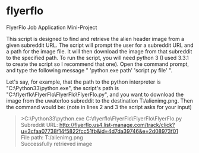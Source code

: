 flyerflo
========

FlyerFlo Job Application Mini-Project

  This script is designed to find and retrieve the alien header image from a given subreddit URL. The script will prompt the user for a subreddit URL and a path for the image file. It will then download the image from that subreddit to the specified path.
  To run the script, you will need python 3 (I used 3.3.1 to create the script so I recommend that one). Open the command prompt, and type the following message " 'python.exe path'  'script.py file' ".

Let's say, for example, that the path to the python interpreter is "C:\Python33\python.exe", the script's path is "C:\flyerflo\FlyerFlo\FlyerFlo\FlyerFlo.py", and you want to download the image from the uwaterloo subreddit to the destination T:/alienimg.png. Then the command would be: (note in lines 2 and 3 the script asks for your input)

>&gt;C:\Python33\python.exe C:\flyerflo\FlyerFlo\FlyerFlo\FlyerFlo.py   
>Subreddit URL: http://flyerflo.us4.list-manage.com/track/click?u=3cfaa07738f14f5822fcc51fb&id=4d7da39746&e=2d08973f01   
>File path: T:/alienimg.png  
>Successfully retrieved image  
  
